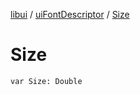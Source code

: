 [libui](../README.md) / [uiFontDescriptor](README.md) / [Size](-size.md)

# Size

`var Size: Double`
